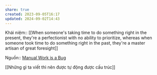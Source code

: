 ```yaml
---
share: true
created: 2023-09-05T16:17
updated: 2024-09-02T14:43
---
```

Khái niệm:: 
[[When someone's taking time to do something right in the present, they're a perfectionist with no ability to prioritize, whereas when someone took time to do something right in the past, they're a master artisan of great foresight]]

Nguồn:: [Manual Work is a Bug](https://queue.acm.org/detail.cfm?id=3197520)

[[Những gì ta viết thì nên được tự động được cấu trúc]]